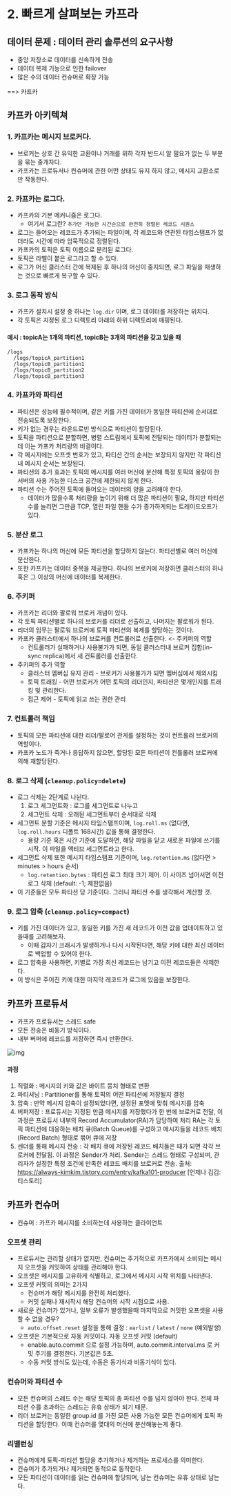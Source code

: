 # 2. 빠르게 살펴보는 카프라

## 데이터 문제 : 데이터 관리 솔루션의 요구사항
 * 중앙 저장소로 데이터를 신속하게 전송
 * 데이터 복제 기능으로 인한 failover
 * 많은 수의 데이터 컨슈머로 확장 가능

==> 카프카


## 카프카 아키텍쳐

### 1. 카프카는 메시지 브로커다.
 * 브로커는 상호 간 유익한 교환이나 거래를 위하 각자 반드시 알 필요가 없는 두 부분을 묶는 중개자다.
 * 카프카는 프로듀서나 컨슈머에 관한 어떤 상태도 유지 하지 않고, 메시지 교환소로만 작동한다.

### 2. 카프카는 로그다.
 * 카프카의 기본 메커니즘은 로그다.
   * 여기서 로그란? `추가만 가능한 시간순으로 완전히 정렬된 레코드 시퀀스`
 * 로그는 들어오는 레코드가 추가되는 파일이며, 각 레코드와 연관된 타임스탬프가 없더라도 시간에 따라 암묵적으로 정렬된다.
 * 카프카의 토픽은 토픽 이름으로 분리된 로그다. 
 * 토픽은 라벨이 붙은 로그라고 할 수 있다.
 * 로그가 머신 클러스터 간에 복제된 후 하나의 머신이 중지되면, 로그 파일을 재생하는 것으로 빠르게 복구할 수 있다.

### 3. 로그 동작 방식
 * 카프카 설치시 설정 중 하나는 `log.dir` 이며, 로그 데이터를 저장하는 위치다.
 * 각 토픽은 지정된 로그 디렉토리 아래의 하위 디렉토리에 매핑된다.

#### 예시 : topicA는 1개의 파티션, topicB는 3개의 파티션을 갖고 있을 때
```
/logs
  /logs/topicA_partition1
  /logs/topicB_partition1
  /logs/topicB_partition2
  /logs/topicB_partition3
```

### 4. 카프카와 파티션
 * 파티션은 성능에 필수적이며, 같은 키를 가진 데이터가 동일한 파티션에 순서대로 전송되도록 보장한다.
 * 키가 없는 경우는 라운드로빈 방식으로 파티션이 할당된다.
 * 토픽을 파티션으로 분할하면, 병렬 스트림에서 토픽에 전달되는 데이터가 분할되는데 이는 카프카 처리량의 비결이다.
 * 각 메시지에는 오프셋 번호가 있고, 파티션 간의 순서는 보장되지 않지만 각 파티션 내 메시지 순서는 보장된다.
 * 파티션의 추가 효과는 토픽의 메시지를 여러 머신에 분산해 특정 토픽의 용량이 한 서버의 사용 가능한 디스크 공간에 제한되지 않게 한다.
 * 파티션 수는 주어진 토픽에 들어오는 데이터의 양을 고려해야 한다.
   * 데이터가 많을수록 처리량을 높이기 위해 더 많은 파티션이 필요, 하지만 파티션 수를 늘리면 그만큼 TCP, 열린 파일 핸들 수가 증가하게되는 트레이드오프가 있다.

### 5. 분산 로그
 * 카프카는 하나의 머신에 모든 파티션을 할당하지 않는다. 파티션별로 여러 머신에 분산한다.
 * 또한 카프카는 데이터 중복을 제공한다. 하나의 브로커에 저장하면 클러스터의 하나 혹은 그 이상의 머신에 데이터를 복제한다.

### 6. 주키퍼
 * 카프카는 리더와 팔로워 브로커 개념이 있다.
 * 각 토픽 파티션별로 하나의 브로커를 리더로 선출하고, 나머지는 팔로워가 된다.
 * 리더의 임무는 팔로워 브로커에 토픽 파티션의 복제를 할당하는 것이다.
 * 카프카 클러스터에서 하나의 브로커를 컨트롤러로 선출한다. <- 주키퍼의 역할
   * 컨트롤러가 실패하거나 사용불가가 되면, 동일 클러스터내 브로커 집합(in-sync replica)에서 새 컨트롤러를 선출한다.
 * 주키퍼의 추가 역할
   * 클러스터 멤버십 유지 관리 - 브로커가 사용불가가 되면 멤버십에서 제외시킴
   * 토픽 트래킹 - 어떤 브로커가 어떤 토픽의 리더인지, 파티션은 몇개인지를 트래킹 및 관리한다.
   * 접근 제어 - 토픽에 읽고 쓰는 권한 관리

### 7. 컨트롤러 책임
 * 토픽의 모든 파티션에 대한 리더/팔로어 관게를 설정하는 것이 컨트롤러 브로커의 역할이다.
 * 카프카 노드가 죽거나 응답하지 않으면, 할당된 모든 파티션이 컨틀롤러 브로커에 의해 재할당된다.


### 8. 로그 삭제 (`cleanup.policy=delete`)
 * 로그 삭제는 2단계로 나뉜다.
    1) 로그 세그먼트화 : 로그를 세그먼트로 나누고
    2) 세그먼트 삭제 : 오래된 세그먼트부터 순서대로 삭제
 * 세그먼트 분할 기준은 메시지 타임스탬프이며, `log.roll.ms` (없다면, `log.roll.hours` 디폴트 168시간) 값을 통해 결정한다.
    * 용량 기준 혹은 시간 기준에 도달하면, 해당 파일을 닫고 새로운 파일에 쓰기를 시작. 이 파일을 액티브 세그먼트라고 한다.
 * 세그먼트 삭제 또한 메시지 타임스탬프 기준이며, `log.retention.ms` (없다면 > minutes > hours 순서)
    * `log.retention.bytes` : 파티션 로그 최대 크기 제어. 이 사이즈 넘어서면 이전 로그 삭제 (default: -1; 제한없음)
 * 이 기준들은 모두 파티션 당 기준이다. 그러니 파티션 수를 생각해서 계산할 것.


### 9. 로그 압축 (`cleanup.policy=compact`)
 * 키를 가진 데이터가 있고, 동일한 키를 가진 새 레코드가 이전 값을 업데이트하고 있을때를 고려해보자.
   * 이때 갑자기 크래시가 발생하거나 다시 시작된다면, 해당 키에 대한 최신 데이터로 백업할 수 있어야 한다.
 * 로그 압축을 사용하면, 키별로 가장 최신 레코드는 남기고 이전 레코드들은 삭제한다.
 * 이 방식은 주어진 키에 대한 마지막 레코드가 로그에 있음을 보장한다.


## 카프카 프로듀서
 * 카프카 프로듀서는 스레드 safe
 * 모든 전송은 비동기 방식이다.
 * 내부 버퍼에 레코드를 저장하면 즉시 반환한다.

![img](https://user-images.githubusercontent.com/48814463/192779589-15817571-0e3c-4e04-b789-665e975a8e40.png)

#### 과정
1. 직렬화 : 메시지의 키와 값은 바이트 뭉치 형태로 변환
2. 파티셔닝 : Partitioner를 통해 토픽의 어떤 파티션에 저장될지 결정
3. 압축 : 만약 메시지 압축이 설정되었다면, 설정된 포맷에 맞춰 메시지를 압축
4. 버퍼저장 : 프로듀서는 지정된 만큼 메시지를 저장했다가 한 번에 브로커로 전달, 이 과정은 프로듀서 내부의 Record Accumulator(RA)가 담당하여 처리 RA는 각 토픽 파티션에 대응하는 배치 큐(Batch Queue)를 구성하고 메시지들을 레코드 배치(Record Batch) 형태로 묶어 큐에 저장
5. 센더를 통해 메시지 전송 : 각 배치 큐에 저장된 레코드 배치들은 때가 되면 각각 브로커에 전달됨. 이 과정은 Sender가 처리. Sender는 스레드 형태로 구성되며, 관리자가 설정한 특정 조건에 만족한 레코드 배치를 브로커로 전송.
출처: https://always-kimkim.tistory.com/entry/kafka101-producer [언제나 김김:티스토리]


## 카프카 컨슈머
 * 컨슈머 : 카프카 메시지를 소비하는데 사용하는 클라이언트

### 오프셋 관리
 * 프로듀서는 관리할 상태가 없지만, 컨슈머는 주기적으로 카프카에서 소비되는 메시지 오프셋을 커밋하여 상태를 관리해야 한다.
 * 오프셋은 메시지를 고유하게 식별하고, 로그에서 메시지 시작 위치를 나타낸다.
 * 오프셋 커밋의 의미는 2가지
    * 컨슈머가 해당 메시지를 완전히 처리했다.
    * 커밋 실패나 재시작시 해당 컨슈머의 시작 시점으로 사용.
 * 새로운 컨슈머가 있거나, 일부 오류가 발생했을때 마지막으로 커밋한 오프셋을 사용할 수 없을 경우?
    * `auto.offset.reset` 설정을 통해 결정 : `earlist` / `latest` / `none` (예외발생)
 * 오프셋은 기본적으로 자동 커밋이다. 자동 오프셋 커밋 (default)
    * enable.auto.commit 으로 설정 가능하며, auto.commit.interval.ms 로 커밋 주기를 결정한다. 기본값은 5초.
    * 수동 커밋 방식도 있는데, 수동은 동기식과 비동기식이 있다.

### 컨슈머와 파티션 수
 * 모든 컨슈머의 스레드 수는 해당 토픽의 총 파티션 수를 넘지 않아야 한다. 전체 파티션 수를 초과하는 스레드는 유휴 상태가 되기 때문.
 * 리더 브로커는 동일한 group.id 를 가진 모든 사용 가능한 모든 컨슈머에게 토픽 파티션을 할당한다. 이때 컨슈머를 몇대의 머신에 분산해놓는게 좋다.


### 리밸런싱
 * 컨슈머에게 토픽-파티션 할당을 추가하거나 제거하는 프로세스를 의미한다.
 * 컨슈머가 추가되거나 제거되면 동적으로 동작한다.
 * 모든 파티션이 데이터를 읽는 컨슈머에 할당되며, 남는 컨슈머는 유휴 상태로 남는다.
